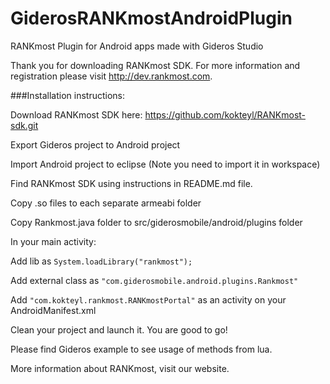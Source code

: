 GiderosRANKmostAndroidPlugin
============================

RANKmost Plugin for Android apps made with Gideros Studio

Thank you for downloading RANKmost SDK. For more information and registration please visit http://dev.rankmost.com.

###Installation instructions:

Download RANKmost SDK here: https://github.com/kokteyl/RANKmost-sdk.git

Export Gideros project to Android project

Import Android project to eclipse (Note you need to import it in workspace)

Find RANKmost SDK using instructions in README.md file.

Copy .so files to each separate armeabi folder

Copy Rankmost.java folder to src/giderosmobile/android/plugins folder

 In your main activity:
 
Add lib as `System.loadLibrary("rankmost");`
  
Add external class as `"com.giderosmobile.android.plugins.Rankmost"`

Add `"com.kokteyl.rankmost.RANKmostPortal"` as an activity on your AndroidManifest.xml

Clean your project and launch it. You are good to go! 

Please find Gideros example to see usage of methods from lua. 

More information about RANKmost, visit our website.

